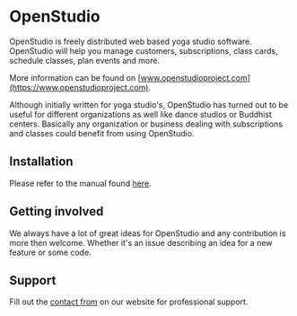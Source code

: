 # OpenStudio

OpenStudio is freely distributed web based yoga studio software. 
OpenStudio will help you manage customers, subscriptions, class cards, schedule classes, plan events and more. 

More information can be found on [www.openstudioproject.com](https://www.openstudioproject.com).

Although initially written for yoga studio's, OpenStudio has turned out to be useful for different organizations as well like dance studios or Buddhist centers.
Basically any organization or business dealing with subscriptions and classes could benefit from using OpenStudio.

## Installation

Please refer to the manual found [here](http://openstudio-docs.readthedocs.io/en/latest/).

## Getting involved

We always have a lot of great ideas for OpenStudio and any contribution is more then welcome. Whether it's an issue describing an idea for a new feature or some code.

## Support

Fill out the [contact from](https://openstudioproject.com/contact) on our website for professional support.
